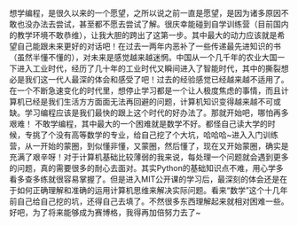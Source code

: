 想学编程，是很久以来的一个愿望，之所以说之前一直是愿望，是因为诸多原因不敢也没办法去尝试，甚至都不愿去尝试了解。很庆幸能碰到自学训练营（目前国内的教学环境不敢恭维），让我大胆的跨出了这第一步。其中最大的动力应该就是希望自己能跟未来更好的对话吧！在过去一两年内恶补了一些传递最先进知识的书（虽然半懂不懂的），对未来是感觉越来越迷惘。中国从一个几千年的农业大国一下进入工业时代，经历了几十年的工业时代又瞬间进入了智能时代，其中的撕裂想必是我们这一代人最深的体会和感受了吧！过去的经验感觉已经越来越不适用了。在一个不断急速变化的时代里，想停止学习都是一个让人极度焦虑的事情，而且计算机已经是我们生活方方面面无法再回避的问题，计算机知识变得越来越不可或缺。学习编程应该是我们最快的跟上这个时代的好办法了。那就开始吧，哪怕再多艰难！
不敢学编程，其中最大的一个困难就是数学不好。都怪自己读大学的时候，专挑了个没有高等数学的专业，给自己挖了个大坑，哈哈哈~进入入门训练营，从一开始的蒙圈，到似懂非懂，又蒙圈，然后懂了，现在又开始蒙圈，确实是充满了艰辛呀！对于计算机基础比较薄弱的我来说，每处理一个问题就会遇到更多的问题，真的需要很多的耐心去面对。其实Python的基础知识点不难，用心学多看多查多练就很容易掌握了。但是进入MIT公开课的学习后，最深刻的体会还是在于如何正确理解和准确的运用计算机思维来解决实际问题。看来“数学”这个十几年前自己给自己挖的坑，还得自己去填了。不然很多东西理解起来就相对困难一些。
好吧，为了将来能够成为赛博格，我得再加倍努力去了~